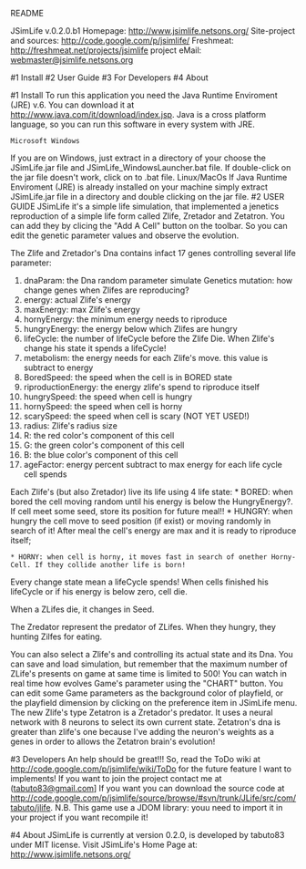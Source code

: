 README

JSimLife v.0.2.0.b1
Homepage: http://www.jsimlife.netsons.org/
Site-project and sources: http://code.google.com/p/jsimlife/
Freshmeat: http://freshmeat.net/projects/jsimlife
project eMail: webmaster@jsimlife.netsons.org

#1 Install
#2 User Guide
#3 For Developers
#4 About

#1 Install
To run this application you need the Java Runtime Enviroment (JRE) v.6. 
You can download it at http://www.java.com/it/download/index.jsp.
Java is a cross platform language, so you can run this software in every system with JRE.

	Microsoft Windows
 If you are on Windows, just extract in a directory of your choose the JSimLife.jar file and JSimLife_WindowsLauncher.bat file. 
 If double-click on the jar file doesn't work, click on to .bat file. 
	Linux/MacOs
If  Java Runtime Enviroment (JRE) is already installed on your machine simply extract JSimLife.jar file in a directory and double clicking on the jar file.
#2 USER GUIDE
JSimLife it's a simple life simulation, that implemented a jenetics reproduction of a simple life form called Zlife, Zretador and Zetatron.
You can add they by clicing the "Add A Cell" button on the toolbar. 
So you can edit the genetic parameter values and observe the evolution.

The Zlife and Zretador's Dna contains infact 17 genes controlling several life parameter:
   1. dnaParam: the Dna random parameter simulate Genetics mutation: how change genes when Zlifes are reproducing?
   2. energy: actual Zlife's energy 
   3. maxEnergy: max Zlife's energy
   4. hornyEnergy: the minimum energy needs to riproduce
   5. hungryEnergy: the energy below which Zlifes are hungry
   6. lifeCycle: the number of lifeCycle before the Zlife Die. When Zlife's change his state it spends a lifeCycle! 
   7. metabolism: the energy needs for each Zlife's move. this value is subtract to energy
   8. BoredSpeed: the speed when the cell is in BORED state
   9. riproductionEnergy: the energy zlife's spend to riproduce itself
  10. hungrySpeed: the speed when cell is hungry
  11. hornySpeed: the speed when cell is horny
  12. scarySpeed: the speed when cell is scary (NOT YET USED!)
  13. radius: Zlife's radius size
  14. R: the red color's component of this cell
  15. G: the green color's component of this cell
  16. B: the blue color's component of this cell
  17. ageFactor: energy percent subtract to max energy for each life cycle cell spends 

Each Zlife's (but also Zretador) live its life using 4 life state:
    * BORED: when bored the cell moving random until his energy is below the HungryEnergy?. If cell meet some seed, store its position for future meal!! 
    * HUNGRY: when hungry the cell move to seed position (if exist) or moving randomly in search of it! After meal the cell's energy are max and it is ready to riproduce itself; 

    * HORNY: when cell is horny, it moves fast in search of onether Horny-Cell. If they collide another life is born! 

Every change state mean a lifeCycle spends! When cells finished his lifeCycle or if his energy is below zero, cell die. 

When a ZLifes die, it changes in Seed.

The Zredator represent the predator of ZLifes. When they hungry, they hunting Zilfes for eating.

You can also select a Zlife's and controlling its actual state and its Dna.
You can save and load simulation, but remember that the maximum number of ZLife's presents on game at same time is limited to 500!
You can watch in real time how evolves Game's parameter using the "CHART" button.
You can edit some Game parameters as the background color of playfield, or the playfield dimension by clicking on the preference item in JSimLife menu.
The new Zlife's type Zetatron is a Zretador's predator. It uses a neural network with 8 neurons to select its own current state.
Zetatron's dna is greater than zlife's one because I've adding the neuron's weights as a genes in order to allows the Zetatron brain's evolution!

#3 Developers
An help should be great!!! So, read the ToDo wiki at http://code.google.com/p/jsimlife/wiki/ToDo for the future feature I want to implements!
If you want to join the project contact me at (tabuto83@gmail.com]
If you want you can download the source code at http://code.google.com/p/jsimlife/source/browse/#svn/trunk/JLife/src/com/tabuto/jlife. 
N.B. This game use a JDOM library: youu need to import it in your project if you want recompile it!

#4 About
JSimLife is currently at version 0.2.0, is developed by tabuto83 under MIT license. 
Visit JSimLife's Home Page at: http://www.jsimlife.netsons.org/
